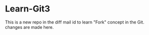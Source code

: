 # Learn-Git3
This is a new repo in the diff mail id to learn "Fork" concept in the Git.
changes are made here.
